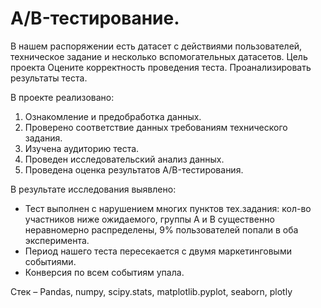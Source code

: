# А/B-тестирование.
В нашем распоряжении есть датасет с действиями пользователей, техническое задание и несколько вспомогательных датасетов. Цель проекта Оцените корректность проведения теста. Проанализировать результаты теста.

В проекте реализовано:
1. Ознакомление и предобработка данных.
2. Проверено соответствие данных требованиям технического задания.
3. Изучена аудиторию теста.
4. Проведен исследовательский анализ данных.
5. Проведена оценка результатов A/B-тестирования.

В результате исследования выявлено: 
* Тест выполнен с нарушением многих пунктов тех.задания: кол-во участников ниже ожидаемого, группы А и В существенно неравномерно распределены, 9% пользователей попали в оба эксперимента. 
* Период нашего теста пересекается с двумя маркетинговыми событиями. 
* Конверсия по всем событиям упала.

Стек – Pandas, numpy, scipy.stats, matplotlib.pyplot, seaborn, plotly
